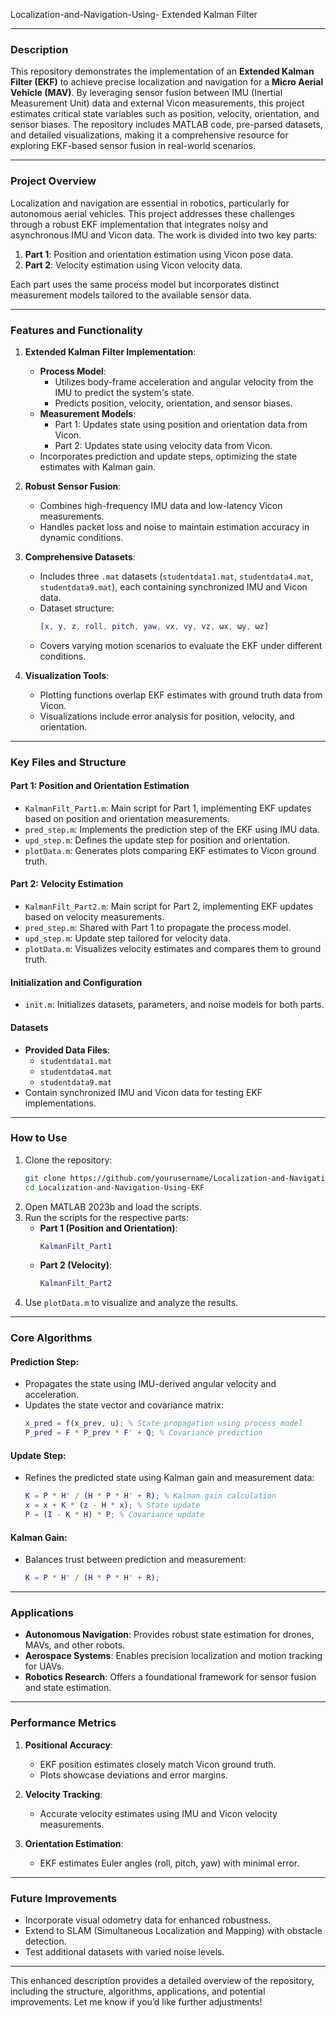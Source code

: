 Localization-and-Navigation-Using- Extended Kalman Filter

---

### Description
This repository demonstrates the implementation of an **Extended Kalman Filter (EKF)** to achieve precise localization and navigation for a **Micro Aerial Vehicle (MAV)**. By leveraging sensor fusion between IMU (Inertial Measurement Unit) data and external Vicon measurements, this project estimates critical state variables such as position, velocity, orientation, and sensor biases. The repository includes MATLAB code, pre-parsed datasets, and detailed visualizations, making it a comprehensive resource for exploring EKF-based sensor fusion in real-world scenarios.

---

### **Project Overview**
Localization and navigation are essential in robotics, particularly for autonomous aerial vehicles. This project addresses these challenges through a robust EKF implementation that integrates noisy and asynchronous IMU and Vicon data. The work is divided into two key parts:
1. **Part 1**: Position and orientation estimation using Vicon pose data.
2. **Part 2**: Velocity estimation using Vicon velocity data.

Each part uses the same process model but incorporates distinct measurement models tailored to the available sensor data.

---

### **Features and Functionality**
1. **Extended Kalman Filter Implementation**:
   - **Process Model**:
     - Utilizes body-frame acceleration and angular velocity from the IMU to predict the system's state.
     - Predicts position, velocity, orientation, and sensor biases.
   - **Measurement Models**:
     - Part 1: Updates state using position and orientation data from Vicon.
     - Part 2: Updates state using velocity data from Vicon.
   - Incorporates prediction and update steps, optimizing the state estimates with Kalman gain.

2. **Robust Sensor Fusion**:
   - Combines high-frequency IMU data and low-latency Vicon measurements.
   - Handles packet loss and noise to maintain estimation accuracy in dynamic conditions.

3. **Comprehensive Datasets**:
   - Includes three `.mat` datasets (`studentdata1.mat`, `studentdata4.mat`, `studentdata9.mat`), each containing synchronized IMU and Vicon data.
   - Dataset structure:
     ```matlab
     [x, y, z, roll, pitch, yaw, vx, vy, vz, ωx, ωy, ωz]
     ```
   - Covers varying motion scenarios to evaluate the EKF under different conditions.

4. **Visualization Tools**:
   - Plotting functions overlap EKF estimates with ground truth data from Vicon.
   - Visualizations include error analysis for position, velocity, and orientation.

---

### **Key Files and Structure**
#### **Part 1: Position and Orientation Estimation**
- `KalmanFilt_Part1.m`: Main script for Part 1, implementing EKF updates based on position and orientation measurements.
- `pred_step.m`: Implements the prediction step of the EKF using IMU data.
- `upd_step.m`: Defines the update step for position and orientation.
- `plotData.m`: Generates plots comparing EKF estimates to Vicon ground truth.

#### **Part 2: Velocity Estimation**
- `KalmanFilt_Part2.m`: Main script for Part 2, implementing EKF updates based on velocity measurements.
- `pred_step.m`: Shared with Part 1 to propagate the process model.
- `upd_step.m`: Update step tailored for velocity data.
- `plotData.m`: Visualizes velocity estimates and compares them to ground truth.

#### **Initialization and Configuration**
- `init.m`: Initializes datasets, parameters, and noise models for both parts.

#### **Datasets**
- **Provided Data Files**:
  - `studentdata1.mat`
  - `studentdata4.mat`
  - `studentdata9.mat`
- Contain synchronized IMU and Vicon data for testing EKF implementations.

---

### **How to Use**
1. Clone the repository:
   ```bash
   git clone https://github.com/yourusername/Localization-and-Navigation-Using-EKF.git
   cd Localization-and-Navigation-Using-EKF
   ```
2. Open MATLAB 2023b and load the scripts.
3. Run the scripts for the respective parts:
   - **Part 1 (Position and Orientation)**:
     ```matlab
     KalmanFilt_Part1
     ```
   - **Part 2 (Velocity)**:
     ```matlab
     KalmanFilt_Part2
     ```
4. Use `plotData.m` to visualize and analyze the results.

---

### **Core Algorithms**
#### **Prediction Step**:
- Propagates the state using IMU-derived angular velocity and acceleration.
- Updates the state vector and covariance matrix:
  ```matlab
  x_pred = f(x_prev, u); % State propagation using process model
  P_pred = F * P_prev * F' + Q; % Covariance prediction
  ```

#### **Update Step**:
- Refines the predicted state using Kalman gain and measurement data:
  ```matlab
  K = P * H' / (H * P * H' + R); % Kalman gain calculation
  x = x + K * (z - H * x); % State update
  P = (I - K * H) * P; % Covariance update
  ```

#### **Kalman Gain**:
- Balances trust between prediction and measurement:
  ```matlab
  K = P * H' / (H * P * H' + R);
  ```

---

### **Applications**
- **Autonomous Navigation**: Provides robust state estimation for drones, MAVs, and other robots.
- **Aerospace Systems**: Enables precision localization and motion tracking for UAVs.
- **Robotics Research**: Offers a foundational framework for sensor fusion and state estimation.

---

### **Performance Metrics**
1. **Positional Accuracy**:
   - EKF position estimates closely match Vicon ground truth.
   - Plots showcase deviations and error margins.

2. **Velocity Tracking**:
   - Accurate velocity estimates using IMU and Vicon velocity measurements.

3. **Orientation Estimation**:
   - EKF estimates Euler angles (roll, pitch, yaw) with minimal error.

---

### **Future Improvements**
- Incorporate visual odometry data for enhanced robustness.
- Extend to SLAM (Simultaneous Localization and Mapping) with obstacle detection.
- Test additional datasets with varied noise levels.

---

This enhanced description provides a detailed overview of the repository, including the structure, algorithms, applications, and potential improvements. Let me know if you’d like further adjustments!
